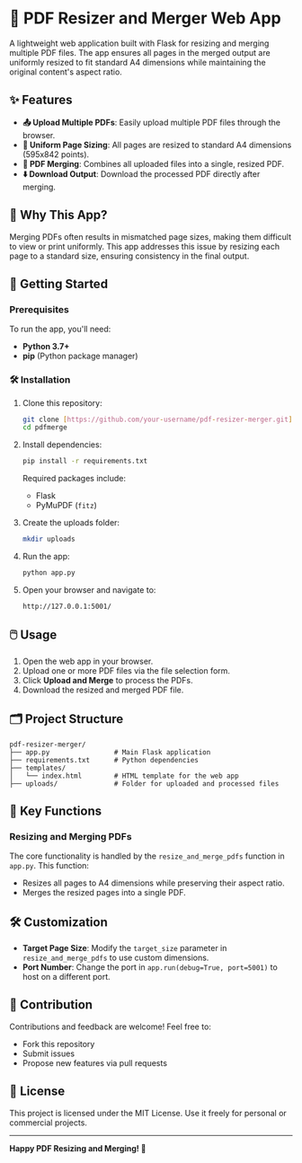 # 📄 PDF Resizer and Merger Web App

A lightweight web application built with Flask for resizing and merging multiple PDF files. The app ensures all pages in the merged output are uniformly resized to fit standard A4 dimensions while maintaining the original content's aspect ratio.

## ✨ Features

- **📤 Upload Multiple PDFs**: Easily upload multiple PDF files through the browser.
- **📏 Uniform Page Sizing**: All pages are resized to standard A4 dimensions (595x842 points).
- **🔗 PDF Merging**: Combines all uploaded files into a single, resized PDF.
- **⬇️ Download Output**: Download the processed PDF directly after merging.

## 🤔 Why This App?

Merging PDFs often results in mismatched page sizes, making them difficult to view or print uniformly. This app addresses this issue by resizing each page to a standard size, ensuring consistency in the final output.

## 🚀 Getting Started

### Prerequisites

To run the app, you'll need:
- **Python 3.7+**
- **pip** (Python package manager)

### 🛠 Installation

1. Clone this repository:
   ```bash
   git clone [https://github.com/your-username/pdf-resizer-merger.git](https://github.com/azharbhat-dev/pdfmerge.git)
   cd pdfmerge
   ```

2. Install dependencies:
   ```bash
   pip install -r requirements.txt
   ```
   Required packages include:
   - Flask
   - PyMuPDF (`fitz`)

3. Create the uploads folder:
   ```bash
   mkdir uploads
   ```

4. Run the app:
   ```bash
   python app.py
   ```

5. Open your browser and navigate to:
   ```
   http://127.0.0.1:5001/
   ```

## 🖱️ Usage

1. Open the web app in your browser.
2. Upload one or more PDF files via the file selection form.
3. Click **Upload and Merge** to process the PDFs.
4. Download the resized and merged PDF file.

## 🗂️ Project Structure

```
pdf-resizer-merger/
├── app.py                # Main Flask application
├── requirements.txt      # Python dependencies
├── templates/
│   └── index.html        # HTML template for the web app
├── uploads/              # Folder for uploaded and processed files
```

## 🔧 Key Functions

### Resizing and Merging PDFs

The core functionality is handled by the `resize_and_merge_pdfs` function in `app.py`. This function:
- Resizes all pages to A4 dimensions while preserving their aspect ratio.
- Merges the resized pages into a single PDF.

## 🛠️ Customization

- **Target Page Size**: Modify the `target_size` parameter in `resize_and_merge_pdfs` to use custom dimensions.
- **Port Number**: Change the port in `app.run(debug=True, port=5001)` to host on a different port.

## 🤝 Contribution

Contributions and feedback are welcome! Feel free to:
- Fork this repository
- Submit issues
- Propose new features via pull requests

## 📄 License

This project is licensed under the MIT License. Use it freely for personal or commercial projects.

---

**Happy PDF Resizing and Merging! 🎉**
